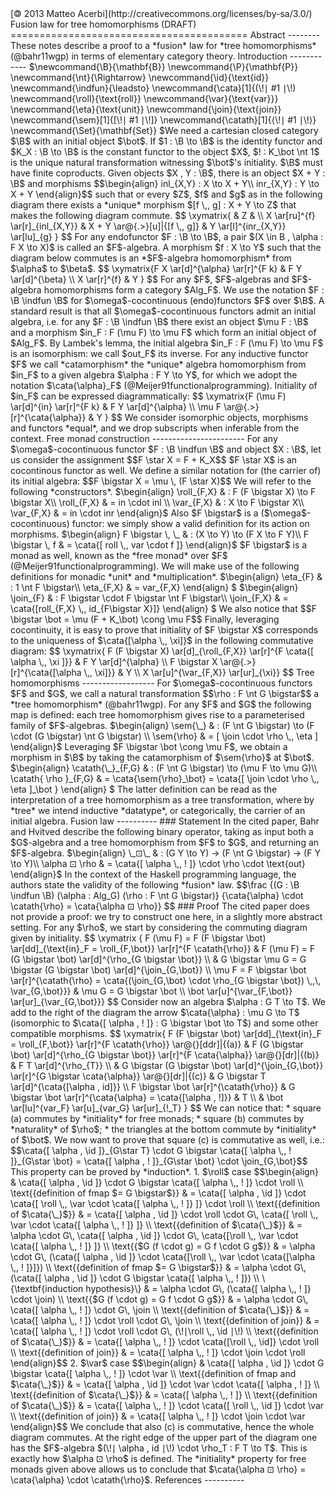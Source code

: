 <!-- (progn (setq compilation-window-height 0)
            (setq compilation-scroll-output nil)
			(defun make-thom () (if (equal (buffer-name) "thomcat.md")
                                            (compile "runhaskell Make.hs")))
			(add-hook 'after-save-hook 'make-thom))
     (remove-hook 'after-save-hook 'make-thom)
--!>

<script type="text/x-mathjax-config">
  MathJax.Hub.Config({
    extensions: ["tex2jax.js","fp.js"],
    //                         ^^^^^load fp.js
    jax: ["input/TeX","output/HTML-CSS"],
    "HTML-CSS": {
      styles: {".MathJax_Preview": {visibility: "hidden"}}
    },
    tex2jax: {inlineMath: [["$","$"],["\\(","\\)"]]},
    TeX: {extensions: ["xypic.js", "AMSmath.js","AMSsymbols.js"]}
    //                  ^^^^^^^^load xypic.js
  });
</script>

[<span style="-moz-transform: scaleX(-1); -o-transform: scaleX(-1); -webkit-transform: scaleX(-1); transform: scaleX(-1); display: inline-block;">
    ©
</span> 2013 Matteo Acerbi](http://creativecommons.org/licenses/by-sa/3.0/)

Fusion law for tree homomorphisms (DRAFT)
=========================================

Abstract
--------

These notes describe a proof to a *fusion* law for *tree
homomorphisms* (@bahr11wgp) in terms of elementary category theory.

Introduction
------------

$\newcommand{\B}{\mathbf{B}}
 \newcommand{\P}{\mathbf{P}}
 \newcommand{\nt}{\Rightarrow}
 \newcommand{\id}{\text{id}}
 \newcommand{\indfun}{\leadsto}
 \newcommand{\cata}[1]{(\!∣ #1 ∣\!)
 \newcommand{\roll}{\text{roll}}
 \newcommand{\var}{\text{var}}}
 \newcommand{\eta}{\text{unit}}
 \newcommand{\join}{\text{join}}
 \newcommand{\sem}[1]{[\!∣ #1 ∣\!]}
 \newcommand{\catath}[1]{⟨\!∣ #1 ∣\!⟩}
 \newcommand{\Set}{\mathbf{Set}}
$We need a cartesian closed category $\B$ with an initial object $\bot$.

If $1 : \B \to \B$ is the identity functor and $K_X : \B \to \B$ is
the constant functor to the object $X$,
$! : K_\bot \nt 1$ is the unique natural
transformation witnessing $\bot$'s initiality.

$\B$ must have finite coproducts. Given objects $X , Y : \B$, there is
an object $X + Y : \B$ and morphisms

$$\begin{align}
inl_{X,Y} : X \to X + Y\\
inr_{X,Y} : Y \to X + Y
\end{align}$$

such that or every $Z$, $f$ and $g$ as in the following diagram there
exists a *unique* morphism $[f \,, g] : X + Y \to Z$ that makes the
following diagram commute.

$$
\xymatrix{
& Z & \\
X \ar[ru]^{f} \ar[r]_{inl_{X,Y}} & X + Y \ar@{.>}[u]|{[f \,, g]} & Y \ar[l]^{inr_{X,Y}} \ar[lu]_{g}
}
$$

For any endofunctor $F : \B \to \B$, a pair $(X \in B , \alpha : F X
\to X)$ is called an $F$-algebra. A morphism $f : X \to Y$ such that
the diagram below commutes is an *$F$-algebra homomorphism* from
$\alpha$ to $\beta$.

$$
\xymatrix{F X \ar[d]^{\alpha} \ar[r]^{F k} & F Y \ar[d]^{\beta} \\
	    X \ar[r]^{f}                   & Y }
$$

For any $F$, $F$-algebras and $F$-algebra homomorphisms form a
category $Alg_F$.

We use the notation $F : \B \indfun \B$ for $\omega$-cocontinuous
(endo)functors $F$ over $\B$. A standard result is that all
$\omega$-cocontinuous functors admit an initial algebra, i.e. for any
$F : \B \indfun \B$ there exist an object $\mu F : \B$ and a morphism
$in_F : F (\mu F) \to \mu F$ which form an initial object of $Alg_F$.

By Lambek's lemma, the initial algebra $in_F : F (\mu F) \to \mu F$ is
an isomorphism: we call $out_F$ its inverse. For any inductive functor
$F$ we call *catamorphism* the *unique* algebra homomorphism from
$in_F$ to a given algebra $\alpha : F Y \to Y$, for which we adopt the
notation $\cata{\alpha}_F$ (@Meijer91functionalprogramming).

Initiality of $in_F$ can be expressed diagrammatically:

$$
\xymatrix{F (\mu F) \ar[d]^{in} \ar[r]^{F k} & F Y \ar[d]^{\alpha} \\
	     \mu F  \ar@{.>}[r]^{\cata{\alpha}}   & Y }
$$

We consider isomorphic objects, morphisms and functors *equal*, and we
drop subscripts when inferable from the context.

Free monad construction
-----------------------

For any $\omega$-cocontinuous functor $F : \B \indfun \B$ and object $X : \B$,
let us consider the assignment

$$F \star X = F + K_X$$

$F \star X$ is an cocontinous functor as well. We define a similar
notation for (the carrier of) its initial algebra:

$$F \bigstar X = \mu \, (F \star X)$$

We will refer to the following *constructors*.

$\begin{align}
\roll_{F,X} & : F (F \bigstar X) \to F \bigstar X\\
\roll_{F,X} & = in \cdot inl \\
\var_{F,X} & : X \to F \bigstar X\\
\var_{F,X} & = in \cdot inr
\end{align}$

Also $F \bigstar$ is a ($\omega$-cocontinuous) functor: we simply show
a valid definition for its action on morphisms.

$\begin{align}
F \bigstar \, \_ & : (X \to Y) \to (F X \to F Y)\\
F \bigstar \, f & = \cata{[ roll \,, var \cdot f ]}
\end{align}$

$F \bigstar$ is a monad as well, known as the *free monad* over $F$
(@Meijer91functionalprogramming).

We will make use of the following definitions for monadic *unit* and
*multiplication*.

$\begin{align}
\eta_{F} & : 1 \nt F \bigstar\\
\eta_{F,X} & = var_{F,X}
\end{align}
$

$\begin{align}
\join_{F} & : F \bigstar \cdot F \bigstar \nt F \bigstar\\
\join_{F,X} & = \cata{[roll_{F,X} \,, id_{F\bigstar X}]}
\end{align}
$

We also notice that $$F \bigstar \bot = \mu (F + K_\bot) \cong \mu
F$$

Finally, leveraging cocontinuity, it is easy to prove that initiality
of $F \bigstar X$ corresponds to the uniqueness of $\cata{[\alpha \,,
\xi]}$ in the following commutative diagram:

$$
\xymatrix{
F (F \bigstar X) \ar[d]_{\roll_{F,X}} \ar[r]^{F \cata{[ \alpha \,, \xi ]}} & F Y \ar[d]^{\alpha} \\
F \bigstar X \ar@{.>}[r]^{\cata{[\alpha \,, \xi]}} & Y \\
X \ar[u]^{\var_{F,X}} \ar[ur]_{\xi}}
$$

Tree homomorphisms
------------------

For $\omega$-cocontinuous functors $F$ and $G$, we call a natural
transformation

$$\rho : F \nt G \bigstar$$

a *tree homomorphism* (@bahr11wgp).

For any $F$ and $G$ the following map is defined: each tree
homomorphism gives rise to a parameterised family of $F$-algebras.

$\begin{align}
\sem{\_} & : (F \nt G \bigstar) \to (F \cdot (G \bigstar) \nt G \bigstar) \\
\sem{\rho} & = [ \join \cdot \rho \,, \eta ]
\end{align}$

Leveraging $F \bigstar \bot \cong \mu F$, we obtain a morphism in $\B$
by taking the catamorphism of $\sem{\rho}$ at $\bot$.

$\begin{align}
\catath{\_}_{F,G} & : (F \nt G \bigstar) \to (\mu F \to \mu G)\\
\catath{ \rho }_{F,G} & = \cata{\sem{\rho}_\bot} = \cata{[ \join \cdot \rho \,, \eta ]_\bot }
\end{align}
$

The latter definition can be read as the interpretation of a tree
homomorphism as a tree transformation, where by *tree* we intend
inductive *datatype*, or categorically, the carrier of an initial
algebra.

Fusion law
----------

### Statement

In the cited paper, Bahr and Hvitved describe the following binary
operator, taking as input both a $G$-algebra and a tree homomorphism
from $F$ to $G$, and returning an $F$-algebra.

$\begin{align}
\_⊡\_ & : (G Y \to Y) → (F \nt G \bigstar) → (F Y \to Y)\\
\alpha ⊡ \rho & = \cata{[ \alpha \,, ! ]} \cdot \rho \cdot \text{out}
\end{align}$

In the context of the Haskell programming language, the authors state
the validity of the following *fusion* law.

$$\frac {(G : \B \indfun \B)
	 (\alpha : Alg_G)
	 (\rho : F \nt G \bigstar)}
	{\cata{\alpha} \cdot \catath{\rho} = \cata{\alpha ⊡ \rho}} $$

### Proof

The cited paper does not provide a proof: we try to construct one
here, in a slightly more abstract setting.

For any $\rho$, we start by considering the commuting diagram given by
initiality.

$$
\xymatrix {
  F (\mu F) = F (F \bigstar \bot) \ar[dd]_{\text{in}_F = \roll_{F,\bot}} \ar[r]^{F \catath{\rho}}
& F (\mu F) = F (G \bigstar \bot) \ar[d]^{\rho_{G \bigstar \bot}} \\
& G \bigstar \mu G = G \bigstar (G \bigstar \bot) \ar[d]^{\join_{G,\bot}}   \\          
  \mu F = F \bigstar \bot \ar[r]^{\catath{\rho} = \cata{(\join_{G,\bot} \cdot \rho_{G \bigstar \bot}) \,,\, \var_{G,\bot}}}
& \mu G = G \bigstar \bot \\
\bot \ar[u]^{\var_{F,\bot}} \ar[ur]_{\var_{G,\bot}}}
$$

Consider now an algebra $\alpha : G T \to T$.

We add to the right of the diagram the arrow $\cata{\alpha} : \mu G
\to T$ (isomorphic to $\cata{[ \alpha , ! ]} : G \bigstar \bot \to T$)
and some other compatible morphisms.

$$
\xymatrix{
	F (F \bigstar \bot) \ar[dd]_{\text{in}_F = \roll_{F,\bot}} \ar[r]^{F \catath{\rho}} \ar@{}[ddr]|{(a)} & F (G \bigstar \bot) \ar[d]^{\rho_{G \bigstar \bot}}  \ar[r]^{F \cata{\alpha}} \ar@{}[dr]|{(b)} & F T \ar[d]^{\rho_{T}} \\
                                                                                                      & G \bigstar (G \bigstar \bot) \ar[d]^{\join_{G,\bot}} \ar[r]^{G \bigstar \cata{\alpha}} \ar@{}[dr]|{(c)} & G \bigstar T \ar[d]^{\cata{[\alpha , id]}} \\
F \bigstar \bot \ar[r]^{\catath{\rho}}                                                                 & G \bigstar \bot \ar[r]^{\cata{\alpha} = \cata{[\alpha , !]}}                                                                 & T \\
                                                                                                      & \bot \ar[lu]^{var_F} \ar[u]_{var_G} \ar[ur]_{!_T}
}
$$

We can notice that:

* square (a) commutes by *initiality* for free monads;

* square (b) commutes by *naturality* of $\rho$;

* the triangles at the bottom commute by *initiality* of $\bot$.

We now want to prove that square (c) is commutative as well, i.e.:

$$\cata{[ \alpha , \id ]}_{G\star T} \cdot G \bigstar \cata{[ \alpha \,, ! ]}_{G\star \bot} =
\cata{[ \alpha , ! ]}_{G\star \bot} \cdot \join_{G,\bot}$$

This property can be proved by *induction*.

1. $\roll$ case

$$\begin{align}
& \cata{[ \alpha , \id ]} \cdot G \bigstar \cata{[ \alpha \,, ! ]} \cdot \roll \\
\text{{definition of fmap $= G \bigstar$}}
& = \cata{[ \alpha , \id ]} \cdot \cata{[ \roll \,, \var \cdot \cata{[ \alpha \,, ! ]} ]} \cdot \roll \\
\text{{definition of $\cata{\_}$}}
& = \cata{[ \alpha , \id ]} \cdot \roll \cdot G\, \cata{[ \roll \,, \var \cdot \cata{[ \alpha \,, ! ]} ]} \\
\text{{definition of $\cata{\_}$}}
& = \alpha \cdot G\, \cata{[ \alpha , \id ]} \cdot G\, \cata{[\roll \,, \var \cdot \cata{[ \alpha \,, ! ]} ]} \\
\text{{$G (f \cdot g) = G f \cdot G g$}}
& = \alpha \cdot G\, (\cata{[ \alpha , \id ]} \cdot \cata{[\roll \,, \var \cdot \cata{[\alpha \,, ! ]}]}) \\
\text{{definition of fmap $= G \bigstar$}}
& = \alpha \cdot G\, (\cata{[ \alpha , \id ]} \cdot G \bigstar \cata{[ \alpha \,, ! ]}) \\
\{\textbf{induction hypothesis}\}
& = \alpha \cdot G\, (\cata{[ \alpha \,, ! ]} \cdot \join) \\ 
\text{{$G (f \cdot g) = G f \cdot G g$}}
& = \alpha \cdot G\, \cata{[ \alpha \,, ! ]} \cdot G\, \join \\ 
\text{{definition of $\cata{\_}$}}
& = \cata{[ \alpha \,, ! ]} \cdot \roll \cdot G\, \join \\
\text{{definition of join}}
& = \cata{[ \alpha \,, ! ]} \cdot \roll \cdot G\, (\!∣\roll \,, \id ∣\!) \\
\text{{definition of $\cata{\_}$}}
& = \cata{[ \alpha \,, ! ]} \cdot \cata{[\roll \,, \id]} \cdot \roll \\
\text{{definition of join}}
& = \cata{[ \alpha \,, ! ]} \cdot \join \cdot \roll
\end{align}$$

2. $\var$ case

$$\begin{align}
&   \cata{[ \alpha , \id ]} \cdot G \bigstar \cata{[ \alpha \,, ! ]} \cdot \var \\
\text{{definition of fmap and $\cata{\_}$}}
& = \cata{[ \alpha , \id ]} \cdot \var \cdot \cata{[ \alpha , ! ]} \\
\text{{definition of $\cata{\_}$}}
& = \cata{[ \alpha \,, ! ]} \\
\text{{definition of $\cata{\_}$}}
& = \cata{[ \alpha \,, ! ]} \cdot \cata{[ \roll \,, \id ]} \cdot \var \\
\text{{definition of join}}
& = \cata{[ \alpha \,, ! ]} \cdot \join \cdot \var
\end{align}$$

We conclude that also (c) is commutative, hence the whole diagram
commutes.

At the right edge of the upper part of the diagram one has the
$F$-algebra $(\!∣ \alpha , id ∣\!) \cdot \rho_T : F T \to T$. This is
exactly how $\alpha ⊡ \rho$ is defined.

The *initiality* property for free monads given above allows us to
conclude that $\cata{\alpha ⊡ \rho} = \cata{\alpha} \cdot
\catath{\rho}$.

References
----------
